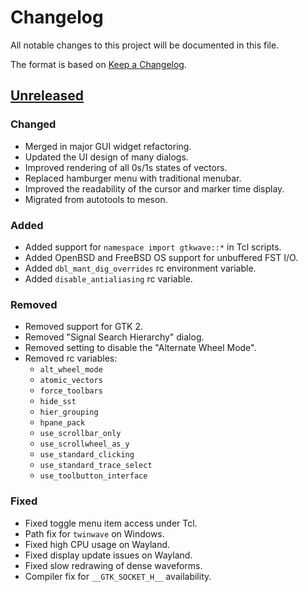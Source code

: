 # Changelog

All notable changes to this project will be documented in this file.

The format is based on [Keep a Changelog](https://keepachangelog.com/en/1.1.0/).

## [Unreleased]

### Changed

- Merged in major GUI widget refactoring.
- Updated the UI design of many dialogs.
- Improved rendering of all 0s/1s states of vectors.
- Replaced hamburger menu with traditional menubar.
- Improved the readability of the cursor and marker time display.
- Migrated from autotools to meson.

### Added

- Added support for `namespace import gtkwave::*` in Tcl scripts.
- Added OpenBSD and FreeBSD OS support for unbuffered FST I/O.
- Added `dbl_mant_dig_overrides` rc environment variable.
- Added `disable_antialiasing` rc variable.

### Removed

- Removed support for GTK 2.
- Removed "Signal Search Hierarchy" dialog.
- Removed setting to disable the "Alternate Wheel Mode".
- Removed rc variables:
    - `alt_wheel_mode`
    - `atomic_vectors`
    - `force_toolbars`
    - `hide_sst`
    - `hier_grouping`
    - `hpane_pack`
    - `use_scrollbar_only`
    - `use_scrollwheel_as_y`
    - `use_standard_clicking`
    - `use_standard_trace_select`
    - `use_toolbutton_interface`

### Fixed

- Fixed toggle menu item access under Tcl.
- Path fix for `twinwave` on Windows.
- Fixed high CPU usage on Wayland.
- Fixed display update issues on Wayland.
- Fixed slow redrawing of dense waveforms.
- Compiler fix for `__GTK_SOCKET_H__` availability.

[Unreleased]: https://github.com/gtkwave/gtkwave/compare/v3.3.116...HEAD